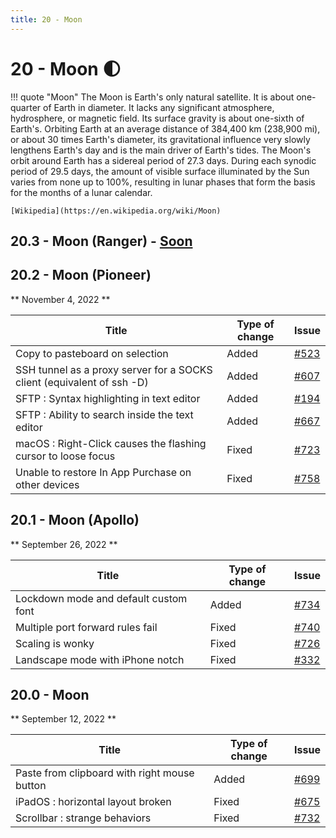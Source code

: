 ```yaml
---
title: 20 - Moon
---
```

# 20 - Moon :first_quarter_moon:
!!! quote "Moon"
    The Moon is Earth's only natural satellite. It is about one-quarter of Earth in diameter. It lacks any significant atmosphere, hydrosphere, or magnetic field. Its surface gravity is about one-sixth of Earth's. Orbiting Earth at an average distance of 384,400 km (238,900 mi), or about 30 times Earth's diameter, its gravitational influence very slowly lengthens Earth's day and is the main driver of Earth's tides. The Moon's orbit around Earth has a sidereal period of 27.3 days. During each synodic period of 29.5 days, the amount of visible surface illuminated by the Sun varies from none up to 100%, resulting in lunar phases that form the basis for the months of a lunar calendar.

    [Wikipedia](https://en.wikipedia.org/wiki/Moon)

## 20.3 - Moon (Ranger) - [Soon](https://webssh.net/documentation/becoming-external-tester/)

## 20.2 - Moon (Pioneer)
** November 4, 2022 **

| Title | Type of change | Issue |
| --- | --- | --- |
| Copy to pasteboard on selection | Added | [#523](https://github.com/isontheline/pro.webssh.net/issues/523) |
| SSH tunnel as a proxy server for a SOCKS client (equivalent of ssh -D) | Added | [#607](https://github.com/isontheline/pro.webssh.net/issues/607) |
| SFTP : Syntax highlighting in text editor | Added | [#194](https://github.com/isontheline/pro.webssh.net/issues/194) |
| SFTP : Ability to search inside the text editor | Added | [#667](https://github.com/isontheline/pro.webssh.net/issues/667) |
| macOS : Right-Click causes the flashing cursor to loose focus | Fixed | [#723](https://github.com/isontheline/pro.webssh.net/issues/723) |
| Unable to restore In App Purchase on other devices | Fixed | [#758](https://github.com/isontheline/pro.webssh.net/issues/758) |

## 20.1 - Moon (Apollo)
** September 26, 2022 **

| Title | Type of change | Issue |
| --- | --- | --- |
| Lockdown mode and default custom font | Added | [#734](https://github.com/isontheline/pro.webssh.net/issues/734) |
| Multiple port forward rules fail | Fixed | [#740](https://github.com/isontheline/pro.webssh.net/issues/740) |
| Scaling is wonky | Fixed | [#726](https://github.com/isontheline/pro.webssh.net/issues/726) |
| Landscape mode with iPhone notch | Fixed | [#332](https://github.com/isontheline/pro.webssh.net/issues/332) |

## 20.0 - Moon
** September 12, 2022 **

| Title | Type of change | Issue |
| --- | --- | --- |
| Paste from clipboard with right mouse button | Added | [#699](https://github.com/isontheline/pro.webssh.net/issues/699) |
| iPadOS : horizontal layout broken | Fixed | [#675](https://github.com/isontheline/pro.webssh.net/issues/675) |
| Scrollbar : strange behaviors | Fixed | [#732](https://github.com/isontheline/pro.webssh.net/issues/732) |
